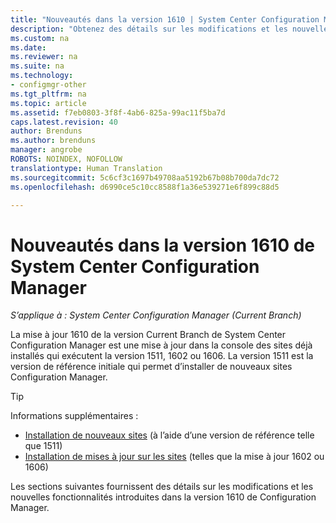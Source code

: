 ```yaml
---
title: "Nouveautés dans la version 1610 | System Center Configuration Manager"
description: "Obtenez des détails sur les modifications et les nouvelles fonctionnalités introduites dans la version 1610 de System Center Configuration Manager."
ms.custom: na
ms.date: 
ms.reviewer: na
ms.suite: na
ms.technology:
- configmgr-other
ms.tgt_pltfrm: na
ms.topic: article
ms.assetid: f7eb0803-3f8f-4ab6-825a-99ac11f5ba7d
caps.latest.revision: 40
author: Brenduns
ms.author: brenduns
manager: angrobe
ROBOTS: NOINDEX, NOFOLLOW
translationtype: Human Translation
ms.sourcegitcommit: 5c6cf3c1697b49708aa5192b67b08b700da7dc72
ms.openlocfilehash: d6990ce5c10cc8588f1a36e539271e6f899c88d5

---
```

# <a name="what39s-new-in-version-1610-of-system-center-configuration-manager"></a>Nouveautés dans la version 1610 de System Center Configuration Manager

*S’applique à : System Center Configuration Manager (Current Branch)*

La mise à jour 1610 de la version Current Branch de System Center Configuration Manager est une mise à jour dans la console des sites déjà installés qui exécutent la version 1511, 1602 ou 1606. La version 1511 est la version de référence initiale qui permet d’installer de nouveaux sites Configuration Manager.
> [!TIP]  
>  Informations supplémentaires :  
>   
>  -   [Installation de nouveaux sites](https://technet.microsoft.com/library/mt590197.aspx) (à l’aide d’une version de référence telle que 1511)  
>  -   [Installation de mises à jour sur les sites](https://technet.microsoft.com/library/mt607046.aspx) (telles que la mise à jour 1602 ou 1606)  

Les sections suivantes fournissent des détails sur les modifications et les nouvelles fonctionnalités introduites dans la version 1610 de Configuration Manager.  



<!--HONumber=Nov16_HO1-->


